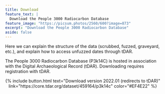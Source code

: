 ```yaml
---
title: Download
feature_text: |
  Download the People 3000 Radiocarbon Database
feature_image: "https://picsum.photos/2560/600?image=873"
excerpt: "Download the People 3000 Radiocarbon Database"
aside: false
---
```


Here we can explain the structure of the data (scrubbed, fuzzed, graveyard,
etc.), and explain how to access unfuzzed dates through tDAR.

The People 3000 Radiocarbon Database (P3k14C) is hosted in association with the
Digital Archaeological Record (tDAR). Downloading requires registration with
tDAR.


<div style="text-align:center;">
{% include button.html text="Download version 2022.01 (redirects to tDAR)" 
link="https://core.tdar.org/dataset/459164/p3k14c" color="#EF4E22" %} </div>


